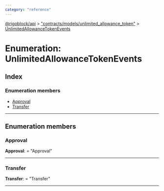 ```yaml
---
category: "reference"
---
```



[@rigoblock/api](../README.md) > ["contracts/models/unlimited_allowance_token"](../modules/_contracts_models_unlimited_allowance_token_.md) > [UnlimitedAllowanceTokenEvents](../enums/_contracts_models_unlimited_allowance_token_.unlimitedallowancetokenevents.md)

# Enumeration: UnlimitedAllowanceTokenEvents

## Index

### Enumeration members

* [Approval](_contracts_models_unlimited_allowance_token_.unlimitedallowancetokenevents.md#approval)
* [Transfer](_contracts_models_unlimited_allowance_token_.unlimitedallowancetokenevents.md#transfer)

---

## Enumeration members

<a id="approval"></a>

###  Approval

**Approval**:  = "Approval"

___
<a id="transfer"></a>

###  Transfer

**Transfer**:  = "Transfer"

___

